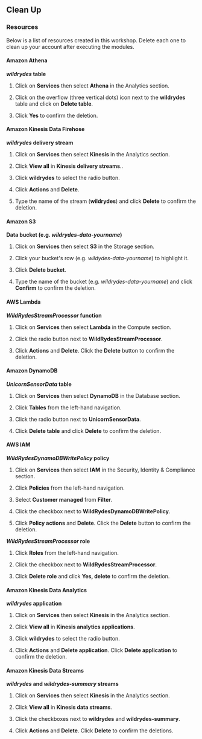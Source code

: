 ## Clean Up

### Resources

Below is a list of resources created in this workshop. Delete each one to clean
up your account after executing the modules.

#### Amazon Athena

**_wildrydes_ table**

1. Click on **Services** then select **Athena** in the Analytics section.

1. Click on the overflow (three vertical dots) icon next to the **wildrydes**
   table and click on **Delete table**.

1. Click **Yes** to confirm the deletion.

#### Amazon Kinesis Data Firehose

**_wildrydes_ delivery stream**

1. Click on **Services** then select **Kinesis** in the Analytics section.

1. Click **View all** in **Kinesis delivery streams**..

1. Click **wildrydes** to select the radio button.

1. Click **Actions** and **Delete**.

1. Type the name of the stream (**wildrydes**) and click **Delete** to confirm
   the deletion.

#### Amazon S3

**Data bucket (e.g. _wildrydes-data-yourname_)**

1. Click on **Services** then select **S3** in the Storage section.

1. Click your bucket's row (e.g. _wildydes-data-yourname_) to highlight it.

1. Click **Delete bucket**.

1. Type the name of the bucket (e.g. _wildrydes-data-yourname_) and click
   **Confirm** to confirm the deletion.

#### AWS Lambda

**_WildRydesStreamProcessor_ function**

1. Click on **Services** then select **Lambda** in the Compute section.

1. Click the radio button next to **WildRydesStreamProcessor**.

1. Click **Actions** and **Delete**. Click the **Delete** button to confirm the
   deletion.

#### Amazon DynamoDB

**_UnicornSensorData_ table**

1. Click on **Services** then select **DynamoDB** in the Database section.

1. Click **Tables** from the left-hand navigation.

1. Click the radio button next to **UnicornSensorData**.

1. Click **Delete table** and click **Delete** to confirm the deletion.

#### AWS IAM

**_WildRydesDynamoDBWritePolicy_ policy**

1. Click on **Services** then select **IAM** in the Security, Identity &
   Compliance section.

1. Click **Policies** from the left-hand navigation.

1. Select **Customer managed** from **Filter**.

1. Click the checkbox next to **WildRydesDynamoDBWritePolicy**.

1. Click **Policy actions** and **Delete**. Click the **Delete** button to
   confirm the deletion.

**_WildRydesStreamProcessor_ role**

1. Click **Roles** from the left-hand navigation.

1. Click the checkbox next to **WildRydesStreamProcessor**.

1. Click **Delete role** and click **Yes, delete** to confirm the deletion.

#### Amazon Kinesis Data Analytics

**_wildrydes_ application**

1. Click on **Services** then select **Kinesis** in the Analytics section.

1. Click **View all** in **Kinesis analytics applications**.

1. Click **wildrydes** to select the radio button.

1. Click **Actions** and **Delete application**. Click **Delete application** to
   confirm the deletion.

#### Amazon Kinesis Data Streams

**_wildrydes_ and _wildrydes-summary_ streams**

1. Click on **Services** then select **Kinesis** in the Analytics section.

1. Click **View all** in **Kinesis data streams**.

1. Click the checkboxes next to **wildrydes** and **wildrydes-summary**.

1. Click **Actions** and  **Delete**. Click **Delete** to confirm the deletions.

